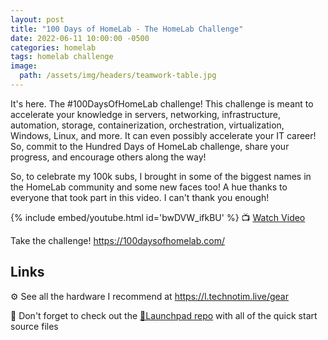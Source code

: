 ```yaml
---
layout: post
title: "100 Days of HomeLab - The HomeLab Challenge"
date: 2022-06-11 10:00:00 -0500
categories: homelab
tags: homelab challenge
image:
  path: /assets/img/headers/teamwork-table.jpg
---
```


It's here. The #100DaysOfHomeLab challenge!  This challenge is meant to accelerate your knowledge in servers, networking, infrastructure, automation, storage, containerization, orchestration, virtualization, Windows, Linux, and more.  It can even possibly accelerate your IT career!  So, commit to the Hundred Days of HomeLab challenge, share your progress, and encourage others along the way!  

So, to celebrate my 100k subs, I brought in some of the biggest names in the HomeLab community and some new faces too!  A hue thanks to everyone that took part in this video.  I can't thank you enough!

{% include embed/youtube.html id='bwDVW_ifkBU' %}
📺 [Watch Video](https://www.youtube.com/watch?v=bwDVW_ifkBU)

Take the challenge! <https://100daysofhomelab.com/>

## Links

⚙️ See all the hardware I recommend at <https://l.technotim.live/gear>

🚀 Don't forget to check out the [🚀Launchpad repo](https://l.technotim.live/quick-start) with all of the quick start source files
